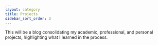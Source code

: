 ```yaml
---
layout: category
title: Projects
sidebar_sort_order: 3
---
```


<p class="message">This will be a blog consolidating my academic, professional, and personal projects, highlighting what I learned in the process.</p>
